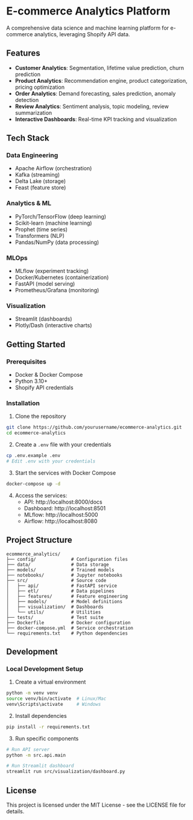 # E-commerce Analytics Platform

A comprehensive data science and machine learning platform for e-commerce analytics, leveraging Shopify API data.

## Features

- **Customer Analytics**: Segmentation, lifetime value prediction, churn prediction
- **Product Analytics**: Recommendation engine, product categorization, pricing optimization
- **Order Analytics**: Demand forecasting, sales prediction, anomaly detection
- **Review Analytics**: Sentiment analysis, topic modeling, review summarization
- **Interactive Dashboards**: Real-time KPI tracking and visualization

## Tech Stack

### Data Engineering
- Apache Airflow (orchestration)
- Kafka (streaming)
- Delta Lake (storage)
- Feast (feature store)

### Analytics & ML
- PyTorch/TensorFlow (deep learning)
- Scikit-learn (machine learning)
- Prophet (time series)
- Transformers (NLP)
- Pandas/NumPy (data processing)

### MLOps
- MLflow (experiment tracking)
- Docker/Kubernetes (containerization)
- FastAPI (model serving)
- Prometheus/Grafana (monitoring)

### Visualization
- Streamlit (dashboards)
- Plotly/Dash (interactive charts)

## Getting Started

### Prerequisites
- Docker & Docker Compose
- Python 3.10+
- Shopify API credentials

### Installation

1. Clone the repository
```bash
git clone https://github.com/yourusername/ecommerce-analytics.git
cd ecommerce-analytics
```

2. Create a `.env` file with your credentials
```bash
cp .env.example .env
# Edit .env with your credentials
```

3. Start the services with Docker Compose
```bash
docker-compose up -d
```

4. Access the services:
   - API: http://localhost:8000/docs
   - Dashboard: http://localhost:8501
   - MLflow: http://localhost:5000
   - Airflow: http://localhost:8080

## Project Structure

```
ecommerce_analytics/
├── config/             # Configuration files
├── data/               # Data storage
├── models/             # Trained models
├── notebooks/          # Jupyter notebooks
├── src/                # Source code
│   ├── api/            # FastAPI service
│   ├── etl/            # Data pipelines
│   ├── features/       # Feature engineering
│   ├── models/         # Model definitions
│   ├── visualization/  # Dashboards
│   └── utils/          # Utilities
├── tests/              # Test suite
├── Dockerfile          # Docker configuration
├── docker-compose.yml  # Service orchestration
└── requirements.txt    # Python dependencies
```

## Development

### Local Development Setup

1. Create a virtual environment
```bash
python -m venv venv
source venv/bin/activate  # Linux/Mac
venv\Scripts\activate     # Windows
```

2. Install dependencies
```bash
pip install -r requirements.txt
```

3. Run specific components
```bash
# Run API server
python -m src.api.main

# Run Streamlit dashboard
streamlit run src/visualization/dashboard.py
```

## License

This project is licensed under the MIT License - see the LICENSE file for details. 